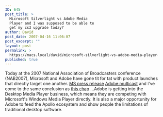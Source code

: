 ```yaml
---
ID: 645
post_title: >
  Microsoft Silverlight vs Adobe Media
  Player and I was supposed to be able to
  get my cs3 upgrade today?
author: David
post_date: 2007-04-16 11:06:07
post_excerpt: ""
layout: post
permalink: >
  https://macs.local/david/microsoft-silverlight-vs-adobe-media-player-and-i-was-supposed-to-be-able-to-get-my-cs3-upgrade-today/
published: true
---
```

Today at the 2007 National Association of Broadcasters conference (NAB2007), Microsoft and Adobe have gone tit for tat with product launches that directly target one another.
<a href="http://www.microsoft.com/presspass/presskits/silverlight/materials.mspx">MS press release</a>
<a href="http://www.adobe.com/products/creativesuite/production/events/nab2007/webcast/">Adobe multicast</a>
and I've come to the same conclusion as <a href="http://www.readwriteweb.com/archives/adobe_media_player.php">this chap</a> ...Adobe is getting into the Desktop Media Player business, which means they are competing with Microsoft's Windows Media Player directly. It is also a major opportunity for Adobe to feed the Apollo ecosystem and show people the limitations of traditional desktop software.

